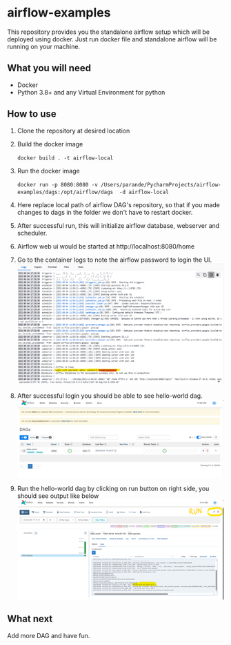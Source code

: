 # airflow-examples
This repository provides you the standalone airflow setup which will be deployed using docker.
Just run docker file and standalone airflow will be running on your machine.

## What you will need
  - Docker 
  - Python 3.8+ and any Virtual Environment for python 

## How to use 
1. Clone the repository at desired location
2. Build the docker image 

    ```docker build . -t airflow-local```
3. Run the docker image

    ```docker run -p 8080:8080 -v /Users/parande/PycharmProjects/airflow-examples/dags:/opt/airflow/dags  -d airflow-local```
4.
    Here replace local path of airflow DAG's repository, so that if you made changes to dags in the folder we don't have to restart docker. 
4. After successful run, this will initialize airflow database, webserver and scheduler.
5. Airflow web ui would be started at http://localhost:8080/home 
6. Go to the container logs to note the airflow password to login the UI.
   ![img.png](resources/airflow-logs.png)
7. After successful login you should be able to see hello-world dag.
   ![img.png](img.png)
8. Run the hello-world dag by clicking on run button on right side, you should see output like below
   ![img_1.png](resources/hello-world-run.png)

## What next
   Add more DAG and have fun.